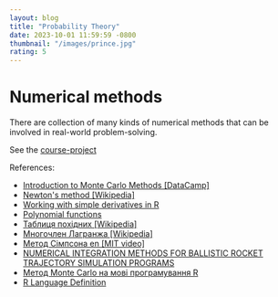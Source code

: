 ```yaml
---
layout: blog
title: "Probability Theory"
date: 2023-10-01 11:59:59 -0800
thumbnail: "/images/prince.jpg"
rating: 5
---
```

# Numerical methods

There are collection of many kinds of numerical methods that can be involved in
real-world problem-solving.

See the [course-project](https://spolischook.shinyapps.io/course-project/)



References:

- [Introduction to Monte Carlo Methods [DataCamp]](https://www.datacamp.com/community/tutorials/tutorial-monte-carlo)
- [Newton's method [Wikipedia]](https://en.wikipedia.org/wiki/Newton%27s_method)
- [Working with simple derivatives in R](http://rpubs.com/wkmor1/simple-derivatives-in-r)
- [Polynomial functions](http://www.mathcentre.ac.uk/resources/uploaded/mc-ty-polynomial-2009-1.pdf)
- [Таблиця похідних [Wikipedia]](https://en.wikipedia.org/wiki/Differentiation_rules)
- [Многочлен Лагранжа [Wikipedia]](https://en.wikipedia.org/wiki/Lagrange_polynomial)
- [Метод Сімпсона en [MIT video]](https://www.youtube.com/watch?v=uc4xJsi99bk)
- [NUMERICAL INTEGRATION METHODS FOR BALLISTIC ROCKET TRAJECTORY SIMULATION PROGRAMS](https://apps.dtic.mil/dtic/tr/fulltext/u2/658064.pdf)
- [Метод Monte Carlo на мові програмування R](https://www.countbayesie.com/blog/2015/3/3/6-amazing-trick-with-monte-carlo-simulations)
- [R Language Definition](https://cran.r-project.org/doc/manuals/r-release/R-lang.html)

